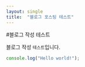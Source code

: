 ```yaml
---
layout: single
title:  "블로그 포스팅 테스트"
---
```


#블로그 작성 테스트

블로그 작성 `테스트`입니다. 

```javascript
console.log("Hello world!");
```

